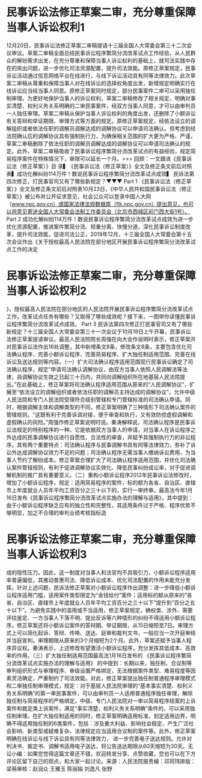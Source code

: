 # 民事诉讼法修正草案二审，充分尊重保障当事人诉讼权利1

12月20日，民事诉讼法修正草案二审稿提请十三届全国人大常委会第三十二次会议审议。草案二审稿全面总结民事诉讼程序繁简分流改革试点工作经验，从人民群众的解纷需求出发，在充分尊重和保障当事人诉讼权利的基础上，就司法实践中存在的突出问题，进一步优化司法资源配置，提升司法效能。原修正草案规定，民事诉讼活动通过信息网络平台在线进行，与线下诉讼活动具有同等法律效力。此次草案二审稿从尊重和保障当事人对在线诉讼的选择权角度出发，新增规定明确实行在线诉讼应当经当事人同意。原修正草案同时规定，部分民事案件二审可以采用独任制审理。为更好地保护当事人的诉讼权利，草案二审稿修改了相关规定，明确对事实清楚、权利义务关系明确的二审民事案件，经双方当事人同意，才可以由审判员一人独任审理。草案二审稿从保护当事人诉讼权利的角度出发，还删除了小额诉讼有关答辩和举证期限、审理方式等方面的规定。原修正草案规定，经依法设立的调解组织或者依法任职的调解员调解达成的调解协议可以申请司法确认。但考虑到经法院确认后的调解协议具有强制执行力，为确保相关范围的扩大更为严格、严谨，草案二审稿删除了依法任职的调解员调解达成的调解协议可以申请司法确认的规定。此外，草案二审稿吸收了民事诉讼程序繁简分流改革试点的有益经验，规定简易程序案件在特殊情况下，审限可以延长一个月。>>> 回顾：一文跟进《民事诉讼法（修正草案）》目 录▍《民事诉讼法（修正草案）》全文及修正条文前后对照表▍成功化解纠纷114万件！数说民事诉讼程序繁简分流改革试点成效▍ 民诉法第四次修正，打民事官司又有了哪些新规定？▼▼▼ Part 1 《民事诉讼法（修正草案）》全文及修正条文前后对照表10月23日，《中华人民共和国民事诉讼法（修正草案）》被公布并公开征求意见，社会公众可以登录中国人大网（www.npc.gov.cn）或国家法律法规数据库（flk.npc.gov.cn）提出意见，也可以将意见寄送全国人大常委会法制工作委员会（北京市西城区前门西大街1号）。 Part 2 成功化解纠纷114万件！数说民事诉讼程序繁简分流改革试点成效为进一步优化资源配置，推进案件繁简分流、轻重分离、快慢分道，深化民事诉讼制度改革，提升司法效能，促进司法公正，2019年12月，十三届全国人大常委会第十五次会议作出《关于授权最高人民法院在部分地区开展民事诉讼程序繁简分流改革试点工作的决定

# 民事诉讼法修正草案二审，充分尊重保障当事人诉讼权利2

》，授权最高人民法院在部分地区的人民法院开展民事诉讼程序繁简分流改革试点工作。改革试点任务有哪些？又取得了哪些成效呢？接下来，一图带你读懂民事诉讼程序繁简分流改革试点成效。 Part 3 民诉法第四次修正打民事官司又有了哪些新规定？十三届全国人大常委会第三十一次会议于10月19日上午开幕，民事诉讼法修正草案提请审议。最高人民法院院长周强在向大会作说明时表示，修正草案共对民事诉讼法作出16处调整，其中新增条文8条，修改条文8条，主要包含优化司法确认程序、完善小额诉讼程序、完善简易程序、扩大独任制适用范围、完善在线诉讼及送达规则等内容。（一）扩大司法确认程序适用范围现行民事诉讼确定了司法确认程序，规定“申请司法确认调解协议，由双方当事人依照人民调解法等法律，自调解协议生效之日起三十日内，共同向调解组织所在地基层人民法院提出。”在此基础上，修正草案将司法确认程序适用范围从原来的“人民调解协议”，扩展至“依法设立的调解组织或者依法任职的调解员主持达成的调解协议”，允许中级人民法院和专门人民法院受理符合级别管辖和专门管辖标准的司法确认申请。同时，根据调解主体和调解类型的不同，修正草案明确了三种情形下司法确认案件的管辖规则。“这既有利于完善诉调对接，便于审查和执行，又有效防控虚假调解和虚假确认的风险。”周强作修正草案说明时说。秦涛解释说，司法确认程序是民事诉讼法规定的特别程序的一种。它是依据双方当事人的申请，对当事人在诉讼程序之外达成的民事调解协议进行自愿性、合法性的审查，并赋予其强制执行力的非讼程序。其有两个重要特点：司法确认程序与民事调解书具有同等法律效力，弥补了诉讼外达成调解协议效力不足的问题；司法确认程序无需当事人缴纳诉讼费用，为当事人节约了解纷成本。修正草案合理扩大了司法确认程序适用范围，并优化司法确认案件管辖规则，有利于促进调解协议实效化、降低民事纠纷成讼率，对于促进调解机制的推广具有重要意义。（二）重构小额诉讼程序2012年民事诉讼法修改时，增加了小额诉讼程序，规定：适用简易程序的案件，标的额为各省、自治区、直辖市上年度就业人员年平均工资百分之三十以下的，实行一审终审。最高法今年1月16日发布《民事诉讼程序繁简分流改革试点实施办法的理解与适用》，其中提到：由于小额诉讼程序缺乏应有的独立性和完整性，其适用条件过于严格、程序优势不够明显，加之不合理的审判业绩考核指标造

# 民事诉讼法修正草案二审，充分尊重保障当事人诉讼权利3

成的隐性压力。因此，这一制度对当事人和法官均不具吸引力，小额诉讼程序适用率普遍偏低，其推动普惠司法、降低诉讼成本、优化司法配置的作用未能充分发挥。针对上述问题，民诉法修正草案对小额诉讼程序作出调整：进一步降低小额诉讼程序适用门槛，适用案件类型限定为“金钱给付”案件；适用标的额从原来的“各省、自治区、直辖市上年度就业人员年平均工资百分之三十以下”提升到“百分之五十以下”。为避免实践中的滥用或不当适用，修正草案规定，确权类、涉外、需要评估鉴定、一方当事人下落不明、提出反诉等六种情形的纠纷不得适用小额诉讼程序。修正草案还将小额诉讼案件的答辩期、举证期限，从15日缩短至7日。审理方式上可以简化起诉、答辩、传唤、送达、庭审和裁判文书，一般应当一次开庭审结并当庭宣判。审理期限从原来的3个月缩短为2个月。此外，草案还赋予当事人程序异议权。秦涛表示，上述修改有望激活小额诉讼程序，充分发挥其低成本、高效率的作用。（三）扩大独任制适用范围最高法1月16日发布的 《民事诉讼程序繁简分流改革试点实施办法的理解与适用》 的中提到：长期以来，独任制、合议制等审判组织形式与审理程序、审级设置严格绑定，无法根据案件类型、难易程度等因素灵活确定，严重制约了司法效能。对此，修正草案提出独任制普通程序审理模式和二审独任制审理模式，规定：对于基层人民法院审理的“基本事实清楚、权利义务关系明确”的第一审民事案件，可以由审判员一人适用普通程序独任审理，解除独任制与简易程序的严格绑定。中级、专门人民法院对一审以简易程序结案的上诉案件和裁定类上诉案件，满足“事实清楚，权利义务关系明确”条件的，可以采用独任制审理。在扩大独任制适用的同时，修正草案明确适用标准，划定适用边界，明确不得适用独任制的6类案件，包括：涉及重大利益、影响社会稳定、产生广泛社会影响、新类型或疑难复杂、法律规定应当适用合议制的案件等。此外，修正草案明确在线诉讼与线下诉讼具有同等法律效力， 进一步完善电子送达规则。允许对判决书、裁定书、调解书适用电子送达，将公告送达期限从60天缩短为30天。无讼小编：如果您觉得这篇文章还不错，欢迎转发分享、点赞收藏，您也可以在下方评论区留下自己的观点，和大家一起讨论。来源：人民法院报责编：邓珂玮排版：梁萌审核：赵润众 王雅玉 陈丽娟 刘逸凡 张野

